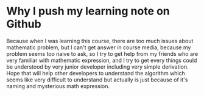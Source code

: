 # Why I push my learning note on Github

Because when I was learning this course, there are too much issues about mathematic problem, but I can't get answer in course media, because my problem seems too naive to ask, so I try to get help from my friends who are very familiar with mathematic expression, and I try to get every things could be understood by very junior developer including very simple derivation.
Hope that will help other developers to understand the algorithm which seems like very difficult to understand but actually is just because of it's naming and mysterious math expression.